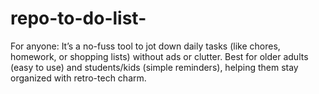 # repo-to-do-list-
For anyone: It’s a no-fuss tool to jot down daily tasks (like chores, homework, or shopping lists) without ads or clutter. Best for older adults (easy to use) and students/kids (simple reminders), helping them stay organized with retro-tech charm.
